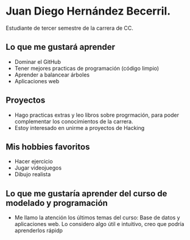 # Juan Diego Hernández Becerril. 
Estudiante de tercer semestre de la carrera de CC.

## Lo que me gustará aprender
- Dominar el GitHub
- Tener mejores practicas de programación (código limpio)
- Aprender a balancear árboles
- Aplicaciones web

## Proyectos
- Hago practicas extras y leo libros sobre progrmación, para poder complementar los conocimientos de la carrera.
- Estoy interesado en unirme a proyectos de Hacking

## Mis hobbies favoritos
- Hacer ejercicio
- Jugar videojuegos
- Dibujo realista

## Lo que me gustaría aprender del curso de modelado y programación
- Me llamo la atención los últimos temas del curso: Base de datos y aplicaciones web. Lo considero algo útil e intuitivo, creo que podría aprenderlos rápidp

